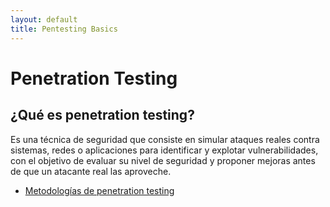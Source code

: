 ```yaml
---
layout: default
title: Pentesting Basics
---
```


# Penetration Testing

## ¿Qué es penetration testing?

Es una técnica de seguridad que consiste en simular ataques reales contra sistemas, redes o aplicaciones para identificar y explotar vulnerabilidades, con el objetivo de evaluar su nivel de seguridad y proponer mejoras antes de que un atacante real las aproveche.

- [Metodologías de penetration testing](metodologias)


